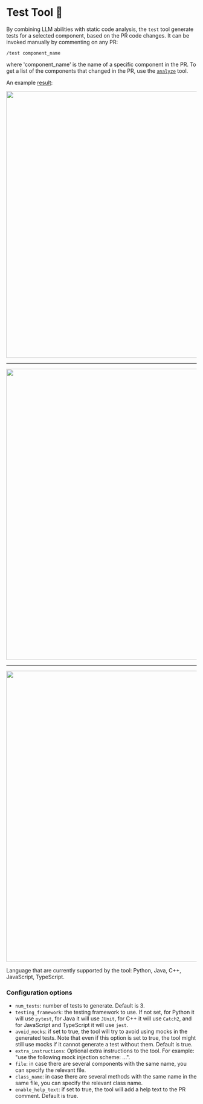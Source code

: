 # Test Tool 💎
By combining LLM abilities with static code analysis, the `test` tool  generate tests for a selected component, based on the PR code changes.
It can be invoked manually by commenting on any PR:
```
/test component_name
```
where 'component_name' is the name of a specific component in the PR.
To get a list of the components that changed in the PR, use the [`analyze`](https://github.com/khulnasoft/mergemate/blob/main/docs/Analyze.md) tool.


An example [result](https://github.com/khulnasoft/mergemate/pull/598#issuecomment-1913679429):

<kbd><img src=https://khulnasoft.com/images/mergemate/test1.png width="704"></kbd>
___
<kbd><img src=https://khulnasoft.com/images/mergemate/test2.png width="768"></kbd>
___
<kbd><img src=https://khulnasoft.com/images/mergemate/test3.png width="768"></kbd>

Language that are currently supported by the tool: Python, Java, C++, JavaScript, TypeScript.



### Configuration options
- `num_tests`: number of tests to generate. Default is 3.
- `testing_framework`: the testing framework to use. If not set, for Python it will use `pytest`, for Java it will use `JUnit`, for C++ it will use `Catch2`, and for JavaScript and TypeScript it will use `jest`.
- `avoid_mocks`: if set to true, the tool will try to avoid using mocks in the generated tests. Note that even if this option is set to true, the tool might still use mocks if it cannot generate a test without them. Default is true.
- `extra_instructions`: Optional extra instructions to the tool. For example: "use the following mock injection scheme: ...".
- `file`: in case there are several components with the same name, you can specify the relevant file.
- `class_name`: in case there are several methods with the same name in the same file, you can specify the relevant class name.
- `enable_help_text`: if set to true, the tool will add a help text to the PR comment. Default is true.